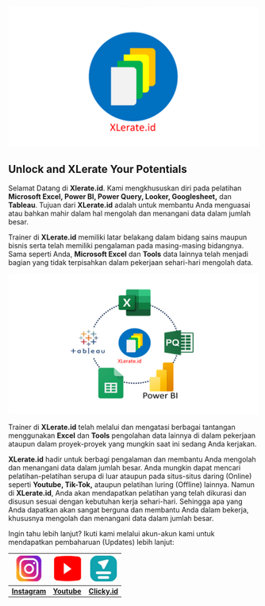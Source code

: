 ![](LogoXLerateid.png)

## Unlock and XLerate Your Potentials 

Selamat Datang di **Xlerate.id**. Kami mengkhususkan diri pada pelatihan **Microsoft Excel, Power BI, Power Query, Looker, Googlesheet,** dan **Tableau**. Tujuan dari **XLerate.id** adalah untuk membantu Anda menguasai atau bahkan mahir dalam hal mengolah dan menangani data dalam jumlah besar.

Trainer di **XLerate.id** memiliki latar belakang dalam bidang sains maupun bisnis serta telah memiliki pengalaman pada masing-masing bidangnya. Sama seperti Anda, **Microsoft Excel** dan **Tools** data lainnya telah menjadi bagian yang tidak terpisahkan dalam pekerjaan sehari-hari mengolah data.

![](JenisPelatihan1.png)

Trainer di **XLerate.id** telah melalui dan mengatasi berbagai tantangan menggunakan **Excel** dan **Tools** pengolahan data lainnya di dalam pekerjaan ataupun dalam proyek-proyek yang mungkin saat ini sedang Anda kerjakan.

**XLerate.id** hadir untuk berbagi pengalaman dan membantu Anda mengolah dan menangani data dalam jumlah besar. Anda mungkin dapat mencari pelatihan-pelatihan serupa di luar ataupun pada situs-situs daring (Online) seperti **Youtube, Tik-Tok,** ataupun pelatihan luring (Offline) lainnya. Namun di **XLerate.id**, Anda akan mendapatkan pelatihan yang telah dikurasi dan disusun sesuai dengan kebutuhan kerja sehari-hari. Sehingga apa yang Anda dapatkan akan sangat berguna dan membantu Anda dalam bekerja, khususnya mengolah dan menangani data dalam jumlah besar.

Ingin tahu lebih lanjut? Ikuti kami melalui akun-akun kami untuk mendapatkan pembaharuan (Updates) lebih lanjut:



| ![](XLerateidIG.png) | ![](XLerateidYT.png) | ![](XLerateidClicky.png) |
| ------ | ------ | ------ |
| [**Instagram**](https://www.instagram.com/xlerate.id/) | [**Youtube**](https://www.youtube.com/@xlerateid) | [**Clicky.id**](https://clicky.id/xlerate-id) |
